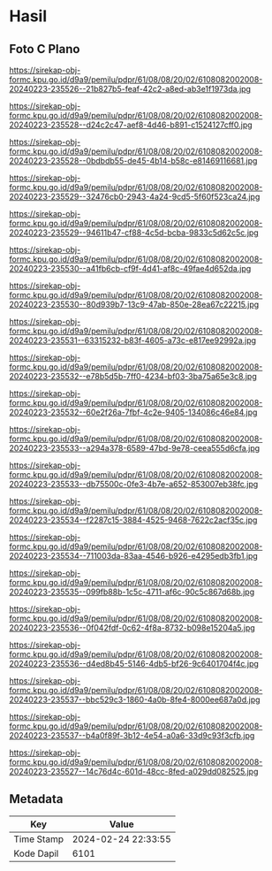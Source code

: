 # Hasil

## Foto C Plano

https://sirekap-obj-formc.kpu.go.id/d9a9/pemilu/pdpr/61/08/08/20/02/6108082002008-20240223-235526--21b827b5-feaf-42c2-a8ed-ab3e1f1973da.jpg

https://sirekap-obj-formc.kpu.go.id/d9a9/pemilu/pdpr/61/08/08/20/02/6108082002008-20240223-235528--d24c2c47-aef8-4d46-b891-c1524127cff0.jpg

https://sirekap-obj-formc.kpu.go.id/d9a9/pemilu/pdpr/61/08/08/20/02/6108082002008-20240223-235528--0bdbdb55-de45-4b14-b58c-e81469116681.jpg

https://sirekap-obj-formc.kpu.go.id/d9a9/pemilu/pdpr/61/08/08/20/02/6108082002008-20240223-235529--32476cb0-2943-4a24-9cd5-5f60f523ca24.jpg

https://sirekap-obj-formc.kpu.go.id/d9a9/pemilu/pdpr/61/08/08/20/02/6108082002008-20240223-235529--94611b47-cf88-4c5d-bcba-9833c5d62c5c.jpg

https://sirekap-obj-formc.kpu.go.id/d9a9/pemilu/pdpr/61/08/08/20/02/6108082002008-20240223-235530--a41fb6cb-cf9f-4d41-af8c-49fae4d652da.jpg

https://sirekap-obj-formc.kpu.go.id/d9a9/pemilu/pdpr/61/08/08/20/02/6108082002008-20240223-235530--80d939b7-13c9-47ab-850e-28ea67c22215.jpg

https://sirekap-obj-formc.kpu.go.id/d9a9/pemilu/pdpr/61/08/08/20/02/6108082002008-20240223-235531--63315232-b83f-4605-a73c-e817ee92992a.jpg

https://sirekap-obj-formc.kpu.go.id/d9a9/pemilu/pdpr/61/08/08/20/02/6108082002008-20240223-235532--e78b5d5b-7ff0-4234-bf03-3ba75a65e3c8.jpg

https://sirekap-obj-formc.kpu.go.id/d9a9/pemilu/pdpr/61/08/08/20/02/6108082002008-20240223-235532--60e2f26a-7fbf-4c2e-9405-134086c46e84.jpg

https://sirekap-obj-formc.kpu.go.id/d9a9/pemilu/pdpr/61/08/08/20/02/6108082002008-20240223-235533--a294a378-6589-47bd-9e78-ceea555d6cfa.jpg

https://sirekap-obj-formc.kpu.go.id/d9a9/pemilu/pdpr/61/08/08/20/02/6108082002008-20240223-235533--db75500c-0fe3-4b7e-a652-853007eb38fc.jpg

https://sirekap-obj-formc.kpu.go.id/d9a9/pemilu/pdpr/61/08/08/20/02/6108082002008-20240223-235534--f2287c15-3884-4525-9468-7622c2acf35c.jpg

https://sirekap-obj-formc.kpu.go.id/d9a9/pemilu/pdpr/61/08/08/20/02/6108082002008-20240223-235534--711003da-83aa-4546-b926-e4295edb3fb1.jpg

https://sirekap-obj-formc.kpu.go.id/d9a9/pemilu/pdpr/61/08/08/20/02/6108082002008-20240223-235535--099fb88b-1c5c-4711-af6c-90c5c867d68b.jpg

https://sirekap-obj-formc.kpu.go.id/d9a9/pemilu/pdpr/61/08/08/20/02/6108082002008-20240223-235536--0f042fdf-0c62-4f8a-8732-b098e15204a5.jpg

https://sirekap-obj-formc.kpu.go.id/d9a9/pemilu/pdpr/61/08/08/20/02/6108082002008-20240223-235536--d4ed8b45-5146-4db5-bf26-9c6401704f4c.jpg

https://sirekap-obj-formc.kpu.go.id/d9a9/pemilu/pdpr/61/08/08/20/02/6108082002008-20240223-235537--bbc529c3-1860-4a0b-8fe4-8000ee687a0d.jpg

https://sirekap-obj-formc.kpu.go.id/d9a9/pemilu/pdpr/61/08/08/20/02/6108082002008-20240223-235537--b4a0f89f-3b12-4e54-a0a6-33d9c93f3cfb.jpg

https://sirekap-obj-formc.kpu.go.id/d9a9/pemilu/pdpr/61/08/08/20/02/6108082002008-20240223-235527--14c76d4c-601d-48cc-8fed-a029dd082525.jpg


## Metadata

| Key        | Value               |
| ---------- | ------------------- |
| Time Stamp | 2024-02-24 22:33:55 |
| Kode Dapil | 6101                |



